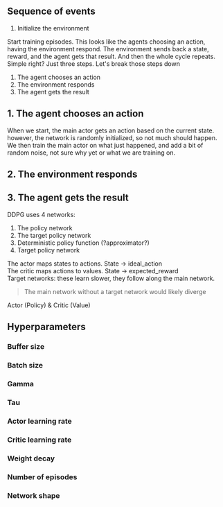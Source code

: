 

## Sequence of events 
1. Initialize the environment 

Start training episodes. This looks like the agents choosing an action, having the environment respond. The environment sends back a state, reward, and the agent gets that result. And then the whole cycle repeats. Simple right?  Just three steps. Let's break those steps down 


1. The agent chooses an action 
2. The environment responds 
3. The agent gets the result 

 
## 1. The agent chooses an action 
When we start, the main actor gets an action based on the current state. however, the network is randomly initialized, so not much should happen. We then train the main actor on what just happened, and add a bit of random noise, not sure why yet or what we are training on.  




## 2. The environment responds 
## 3. The agent gets the result 



DDPG uses 4 networks: 

1. The policy network 
2. The target policy network 
3. Deterministic policy function (?approximator?)  
4. Target policy network 

The actor maps states to actions.   State -> ideal_action    
The critic maps actions to values.  State -> expected_reward  
Target networks: these learn slower, they follow along the main network. 
 > The main network without a target network would likely diverge



Actor (Policy) & Critic (Value)

## Hyperparameters

### Buffer size 

### Batch size 

### Gamma 

### Tau 

### Actor learning rate 

### Critic learning rate 

### Weight decay 

### Number of episodes 

### Network shape 

